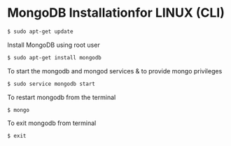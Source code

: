 # MongoDB Installationfor LINUX (CLI)

```bash
$ sudo apt-get update 
```
Install MongoDB using root user
```bash
$ sudo apt-get install mongodb
```
To start the mongodb and mongod services & to provide mongo privileges
```bash
$ sudo service mongodb start
```
To restart mongodb from the terminal
```bash
$ mongo
```
To exit mongodb from terminal
```bash
$ exit
```
